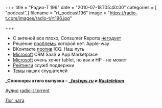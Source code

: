 +++
title = "Радио-Т 196"
date = "2010-07-18T05:40:00"
categories = [ "podcast",]
filename = "rt_podcast196"
image = "https://radio-t.com/images/radio-t/rt196.jpg"

+++

- С антеной все плохо, Consumer Reports [негодует](http://mashable.com/2010/07/12/iphone-4-consumer-reports/)
- Решение [проблемы](http://techcrunch.com/2010/07/16/antennagate-complaints-returns-and-call-drops-are-all-extremely-low/) которой нет. Apple-way
- ВКонтакте [против](http://www.gzt.ru/topnews/hitech/-vkontakte-gotov-konkurirovatj-s-icq-/315023.html) ICQ. Наш путь
- [Microsoft](http://www.readwriteweb.com/enterprise/2010/07/echoing-salesforcecom-microsof.php) CRM SaaS и App Marketplace
- [Microsoft](http://www.crunchgear.com/2010/07/12/steve-ballmer-says-microsoft-is-hardcore-about-tablet-computers/) очень хочет tablet, но как и HP - не может
- [Рейтинги](http://www.switched.com/2010/07/15/laptop-grades-tech-support-of-leading-brands-confirms-our-suspi/) служб поддержки
- [Темы](http://radio-t.com/temi_dlja_vipuskov/temy-dlya-196/) наших слушателей

**_Спонсоры этого выпуска – _[_fastvps.ru_](http://fastvps.ru/) и [_Rustelekom_](http://robobill.net/)**

[Аудио](http://archive.rucast.net/radio-t/media/rt_podcast196.mp3)
[radio-t.torrent](http://www.radio-t.com/torrents/rt_podcast196.mp3.torrent)

[Лог чата](http://chat.radio-t.com/logs/radio-t-196.html)
<audio src="http://archive.rucast.net/radio-t/media/rt_podcast196.mp3" preload="none"></audio>